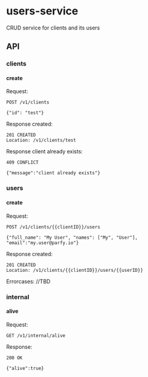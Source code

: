# users-service
CRUD service for clients and its users

## API

### clients

#### create
Request:
```http request
POST /v1/clients

{"id": "test"}
```
Response created:
```http response
201 CREATED
Location: /v1/clients/test
```
Response client already exists:
```http response
409 CONFLICT

{"message":"client already exists"}
```

### users
#### create
Request:
```http request
POST /v1/clients/{{clientID}}/users

{"full_name": "My User", "names": ["My", "User"], "email":"my.user@parfy.io"}
```
Response created:
```http response
201 CREATED
Location: /v1/clients/{{clientID}}/users/{{userID}}
```
Errorcases:
//TBD

### internal

#### alive
Request:
```http request
GET /v1/internal/alive
```
Response:
```http response
200 OK 

{"alive":true}
```


